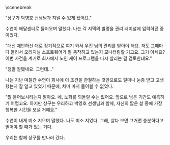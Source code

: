 \scenebreak

"상구가 박영호 선생님과 지낼 수 있게 됐어요."

<!-- #별명_설정! -->
수연이 배달센터로  들어오며 말했다. 나는 각 지맥의 별명을 관리 터미널에 입력하던 중이었다.

"대신 제안하신 대로 정기적으로 여기 와서 우진 님의 관리를 받아야 해요. 저도 그때마다 들러서 오리지널 소프트웨어가 잘 동작하고 있는지 모니터링할 거고요. 그거 아세요? 이번 사건을 계기로 회사에서 노인 케어 프로그램을 다시 살리는 걸 검토한대요."

"정말 잘됐네요. 그런데..."

나는 지난 며칠간 수연이 회사에 이 조건을 관철하는 것만으로도 얼마나 눈총 받고 고생했는지 잘 알고 있었기 때문에, 차마 마저 물어볼 수 없었다.

"뭘 물어보시려는지 알아요. 네, 노화를 되돌릴 수는 없어요. 앞으로 남은 기간도 예측하기 어렵고요. 하지만 상구는 우리하고 박영호 선생님과 함께, 자신의 짧은 삶 중에 가장 행복한 시간을 보낼 거예요."

수연이 내게 미소 지으며 말했다. 나도 미소 지었다. 그래, 살다 보면 그거면 충분하다고 믿어야 할 때가 있는 거다.

우리는 함께 상구를 만나러 갔다.